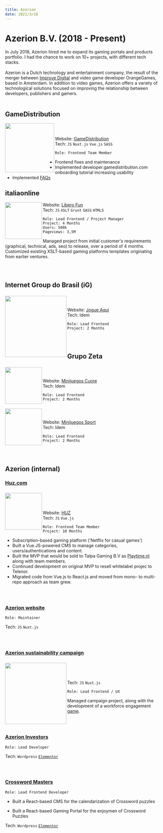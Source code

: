 ```yaml
---
title: Azerion
date: 2021/3/18
---
```

###

# Azerion B.V. (2018 - Present)

In July 2018, Azerion hired me to expand its gaming portals and products portfolio. I had the chance to work on 10+ projects, with different tech stacks.<br/> <br/>Azerion is a Dutch technology and entertainment company, the result of the merger between [Improve Digital](https://improvedigital.com) and video game developer OrangeGames, based in Amsterdam. In addition to video games, Azerion offers a variety of technological solutions focused on improving the relationship between developers, publishers and gamers.<br/><br/>

## GameDistribution

<img align="left" src="https://gamedistribution.com/images/logos/logo-whiteorange.svg" width="160" />

### <br/>

Website: <a href="https://gamedistribution.com" target="_blank">GameDistribution</a>   
Tech:  `JS` `Nuxt.js` `Vue.js` `SASS` 
```
Role: Frontend Team Member
```

- Frontend fixes and maintenance
- Implemented developer.gamedistribution.com onboarding tutorial increasing usability
- Implemented <a href="https://faq.gamedistribution.com" target="_blank">FAQs</a>  

## italiaonline

<img align="left" src="/images/liberofun_logo_dark.png" width="120" />

Website: <a href="https://funfree.libero.it" target="_blank">Libero Fun</a>  
Tech:  `JS` `XSLT` `Grunt` `SASS` `HTML5`
```
Role: Lead Frontend / Project Manager
Project: 4 Months
Users: 500k
Pageviews: 3,5M
```

Managed project from initial customer's requirements (graphical, technical, ads, seo) to release, over a period of 4 months. Customized existing XSLT-based gaming platforms templates originating from earlier ventures.

###

### <br/>

## Internet Group do Brasil (iG)

###


<img align="left" src="/images/ig_logo.png" width="200" />

### <br/>
Website: <a href="https://jogueaqui.ig.com.br/" target="_blank">Jogue Aqui</a>  
Tech: Idem

```
Role: Lead Frontend
Project: 2 Months
```

###

### <br/>

## Grupo Zeta

###

<img align="left" src="/images/photo2.png" width="120" />

### <br/>
Website: <a href="https://minijuegos.cuore.es" target="_blank">Minijuegos Cuore</a>  
Tech: Idem

```
Role: Lead Frontend
Project: 2 Months
```


### 

<img align="left" src="/images/sport.png" width="120" />

### <br/>
Website: <a href="https://minijuegos.sport.es" target="_blank">Minijuegos Sport</a>  
Tech: Idem

```
Role: Lead Frontend
Project: 2 Months
```


###

### <br/>

## Azerion (internal)

###

<a href="http://azerion.com/" target="_blank"><h3>Huz.com</h3></a>

###

<img align="left" src="/images/huz.jpeg" width="120" />

###

### <br/><br/>

Website: <a href="https://huz.com" target="_blank">HUZ</a>  
Tech:  `JS` `Vue.js`


```
Role: Frontend Team Member
Project: 10 Months
```
- Subscription-based gaming platform ('Netflix for casual games')
- Built a Vue.JS-powered CMS to manage categories, users/authentications and content.
- Built the MVP that would be sold to Talpa Gaming B.V as [Playtime.nl](https://playtime.nl) along with team members.
- Continued development on original MVP to resell whitelabel projec to Telenor.
- Migrated code from Vue.js to React.js and moved from mono- to multi-repo approach as team grew.

### <br/>
  
<a href="http://azerion.com/" target="_blank"><h3>Azerion website</h3></a>


```
Role: Maintainer
```

Tech:  `JS` `Nuxt.js`  

### <br/>

<a href="https://azerion.com/responsibility" target="_blank"><h3>Azerion sustainability campaign</h3></a>

###

<img align="left" src="/images/csr.png" width="200" />

###

### <br/> <br/>

Tech:  `JS` `Nuxt.js`  

```
Role: Lead Frontend / UX
```

Managed campaign project, along with the development of a workforce engagement <a href="https://azerion.com/responsibility/challenge" target="_blank">game</a>.

### <br/>


### [Azerion Investors](https://azerion-investors.com) <br/>

```
Role: Lead Developer
```

Tech:  `Wordpress` <a href="https://elementor.com/features/editor/" target="_blank">`Elementor`</a>

### <br/>


### [Crossword Masters](https://azerion-investors.com) <br/>

```
Role: Lead Frontend Developer
```

- Built a React-based CMS for the calendarization of Crossword puzzles

- Built a React-based Gaming Portal for the enjoymen of Crossword Puzzles

Tech:  `Wordpress` <a href="https://elementor.com/features/editor/" target="_blank">`Elementor`</a>






